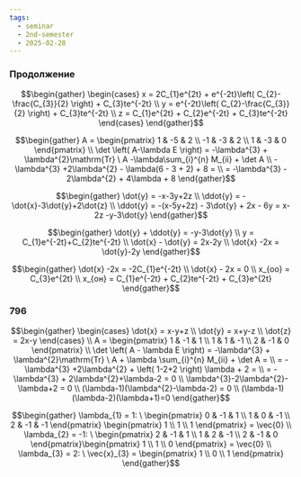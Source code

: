 ```yaml
---
tags:
  - seminar
  - 2nd-semester
  - 2025-02-28
---
```


### Продолжение 

$$\begin{gather}
\begin{cases}
x = 2C_{1}e^{2t} + e^{-2t}\left( C_{2}-\frac{C_{3}}{2} \right) + C_{3}te^{-2t} \\
y = e^{-2t}\left( C_{2}-\frac{C_{3}}{2} \right) + C_{3}te^{-2t} \\
z = C_{1}e^{2t} + C_{2}e^{-2t} + C_{3}te^{-2t}
\end{cases}
\end{gather}$$

$$\begin{gather}
A = \begin{pmatrix}
1 & -5 & 2 \\
-1 & -3 & 2 \\
1 & -3 & 0
\end{pmatrix} \\
\det \left( A-\lambda E \right)  = -\lambda^{3} + \lambda^{2}\mathrm{Tr} \ A  -\lambda\sum_{i}^{n} M_{ii} + \det A \\
-\lambda^{3} +2\lambda^{2} - \lambda(6 - 3 + 2) + 8 = \\
= -\lambda^{3} - 2\lambda^{2} + 4\lambda + 8
\end{gather}$$

$$\begin{gather}
\dot{y} = -x-3y+2z \\
\ddot{y} = -\dot{x}-3\dot{y}+2\dot{z} \\
\ddot{y} = -(x-5y+2z) - 3\dot{y} + 2x - 6y = x-2z -y-3\dot{y}
\end{gather}$$

$$\begin{gather}
\dot{y} + \ddot{y} = -y-3\dot{y} \\
y = C_{1}e^{-2t}+C_{2}te^{-2t} \\
\dot{x} - \dot{y} = 2x-2y \\
\dot{x} -2x = \dot{y}-2y
\end{gather}$$

$$\begin{gather}
\dot{x} -2x = -2C_{1}e^{-2t} \\
\dot{x} - 2x = 0 \\
x_{оо} = C_{3}e^{2t} \\
x_{он} = C_{1}e^{-2t} + C_{2}te^{-2t} + C_{3}e^{2t}
\end{gather}$$

### 796

$$\begin{gather}
\begin{cases}
\dot{x} = x-y+z \\
\dot{y} = x+y-z \\
\dot{z} = 2x-y
\end{cases} \\
A = \begin{pmatrix}
1 & -1 & 1 \\
1 & 1 & -1 \\
2 & -1 & 0
\end{pmatrix} \\
\det \left( A - \lambda E \right)  = -\lambda^{3} + \lambda^{2}\mathrm{Tr} \ A + \lambda \sum_{i}^{n} M_{ii} + \det A = \\
= -\lambda^{3} +2\lambda^{2} + \left( 1-2+2 \right) \lambda + 2 = \\
= -\lambda^{3} + 2\lambda^{2}+\lambda-2 = 0 \\
\lambda^{3}-2\lambda^{2}-\lambda+2 = 0 \\
(\lambda-1)(\lambda^{2}-\lambda-2) = 0 \\
(\lambda-1)(\lambda-2)(\lambda+1)=0
\end{gather}$$

$$\begin{gather}
\lambda_{1} = 1: \ \begin{pmatrix}
0 & -1 & 1 \\
1 & 0 & -1 \\
2 & -1 & -1
\end{pmatrix} \begin{pmatrix}
1 \\
1 \\
1
\end{pmatrix} = \vec{0} \\
\lambda_{2} = -1: \ \begin{pmatrix}
2 & -1 & 1 \\
1 & 2 & -1 \\
2 & -1 & 0
\end{pmatrix}\begin{pmatrix}
1 \\
1 \\
0
\end{pmatrix} = \vec{0} \\
\lambda_{3} = 2: \ \vec{x}_{3} = \begin{pmatrix}
1 \\
0 \\
1
\end{pmatrix}
\end{gather}$$

